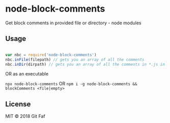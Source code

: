 # node-block-comments

Get block comments in provided file or directory - node modules

## Usage

```javascript

var nbc = require('node-block-comments')
nbc.inFile(filepath) // gets you an array of all the comments
nbc.inDir(dirpath) // gets you an array of all the comments in *.js in directory

```

OR as an executable

`npx node-block-comments` OR `npm i -g node-block-comments && blockComments <file|empty>`

## License

MIT &copy; 2018 Git Faf
